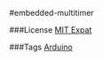 #embedded-multitimer


###License
[MIT Expat](http://ashimagroup.net/os/license/mit-expat)

###Tags
[Arduino](http://ashimagroup.net/os/tag/arduino)
